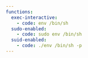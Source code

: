 ```yaml
---
functions:
  exec-interactive:
    - code: env /bin/sh
  sudo-enabled:
    - code: sudo env /bin/sh
  suid-enabled:
    - code: ./env /bin/sh -p
---
```

